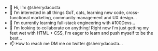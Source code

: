 - 👋 Hi, I’m @sherrydacosta
- 👀 I’m interested in all things GoT, cats, learning new code, cross-functional marketing, community management and UX design...
- 🌱 I’m currently learning full-stack engineering with #100Devs...
- 💞️ I’m looking to collaborate on anything! Right now I'm just getting my feet wet with HTML + CSS, I'm eager to learn and push myself to be the best...
- 📫 How to reach me DM me on twitter @sherrydacosta...

<!---
sherrydacosta/sherrydacosta is a ✨ special ✨ repository because its `README.md` (this file) appears on your GitHub profile.
You can click the Preview link to take a look at your changes.
--->
